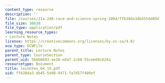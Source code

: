 ```yaml
---
content_type: resource
description: ''
file: /courses/21a-240-race-and-science-spring-2004/ffb38da3db455dd89471fa7d57f409ef_lecnotes_04_15.pdf
file_size: 36638
file_type: application/pdf
learning_resource_types:
- Lecture Notes
license: https://creativecommons.org/licenses/by-nc-sa/4.0/
ocw_type: OCWFile
parent_title: Lecture Notes
parent_type: CourseSection
parent_uid: 566b6693-ae10-eda7-2c60-55cee69c624a
resourcetype: Document
title: lecnotes_04_15.pdf
uid: ffb38da3-db45-5dd8-9471-fa7d57f409ef
---
```

